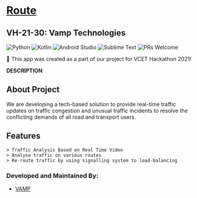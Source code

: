 # [Route](https://github.com/CatalystMonish/VH-21-30-Vamp-Technologies)
## VH-21-30: Vamp Technologies

![Python](https://img.shields.io/badge/Language-Python-yellow) ![Kotlin](https://img.shields.io/badge/Language-Kotlin-orange.svg) ![Android Studio](https://img.shields.io/badge/IDE-AndroidStudio-brightgreen.svg) ![Sublime Text](https://img.shields.io/badge/IDE-Sublime%20Text-blue) ![PRs Welcome](https://img.shields.io/badge/PullRequests-welcome-pink.svg)

:loudspeaker: This app was created as a part of our project for VCET Hackathon 2021!

**DESCRIPTION**

## About Project
We are developing a tech-based solution to provide real-time traffic updates on traffic congestion and unusual traffic incidents to resolve the conflicting demands of all road and transport users.

## Features

```
> Traffic Analysis Based on Real Time Video
> Analyse traffic on various routes
> Re-route traffic by using signalling system to load-balancing
```

### Developed and Maintained By:
* [VAMP](https://github.com/CatalystMonish)
